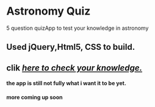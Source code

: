   # Astronomy Quiz
  
  5 question quizApp to test your knowledge in astronomy
  
  ## Used jQuery,Html5, CSS to build.
  
  ## clik *[here to check your knowledge.](https://besker1.github.io/Quiz-app/.)*
  
  #### the app is still not fully what i want it to be yet. 
 
 #### more coming up soon
  
 
 
